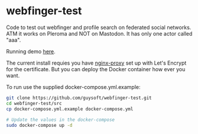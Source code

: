 # webfinger-test  
  
Code to test out webfinger and profile search on federated social networks.  
ATM it works on Pleroma and NOT on Mastodon.
It has only one actor called "aaa".
  
Running demo [here](https://webfinger.gnethomelinux.com/group/aaa).  

The current install requies you have [nginx-proxy](https://github.com/nginx-proxy/nginx-proxy) set up with Let's Encrypt for the certificate. But you can deploy the Docker container how ever you want.

To run use the supplied docker-compose.yml.example:  
  
```bash
git clone https://github.com/guysoft/webfinger-test.git  
cd webfinger-test/src  
cp docker-compose.yml.example docker-compose.yml  
  
# Update the values in the docker-compose  
sudo docker-compose up -d
```

